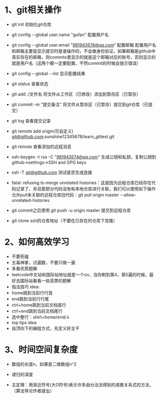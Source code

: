 # 1、git相关操作

* git init 初始化git仓库

* git config --global user.name "gufan" 配置用户名

* git config --global user.email "981943574@qq.com“ 配置邮箱  配置用户名和邮箱主要是显示提交时是谁操作的，不会做身份验证，如果邮箱是github中真实存在的邮箱，则commits里显示的就是这个邮箱对应的账号，否则显示的就是用户名（这两个都一定要配置，不然commit的时候会提示错误）

* git config --global --list 显示配置结果

* git status 查看状态

* git add ./文件名 将文件从工作区（已修改）添加到暂存区（已暂存）

* git commit -m "提交备注" 将文件从暂存区（已暂存）提交到git仓库（已提交）

* git log 查看提交记录

* git remote add origin(可自定义) git@github.com:sunshine12345678/learn_gittest.git

* git remote 查看添加的远程消息

* ssh-keygen -t rsa -C "981943574@qq.com" 生成公钥和私钥，复制公钥到github->settings->SSH and GPG keys

* ssh -T git@github.com 测试是否生成连接

* fatal: refusing to merge unrelated histories：这是因为远程仓库已经存在代码记录了，并且那部分代码没有和本地仓库进行关联，我们可以使用如下操作允许pull未关联的远程仓库旧代码：git pull origin master --allow-unrelated-histories

* git commit之后使用 git push -u origin master 提交到远程仓库

* git clone ssh的仓库地址（不要在已存在的仓库下克隆）

# 2、如何高效学习

  * 不要死磕
  * 五毒神掌，过遍数，不要只做一遍
  * 多看优质题解
  * leetcode中文站和国际站地址就差一个cn，当你刷到第4，第5遍的时候，最好去国际站看看一些高票的题解
  * 指法技巧 idea:
  * home跳到当前行行首
  * end跳到当前行行尾
  * ctrl+home跳到当前文档首行
  * ctrl+end跳到当前文档尾行
  * 选中整行：shirt+home/end/↓
  * top tips idea
  * 自顶向下的编程方式，先定义好主干

# 3、时间空间复杂度

  * 数组的长度n，如果是二维数组n^2

  * 递归的深度
  * 主定理：用渐近符号(大O符号)表示许多由分治法得到的递推关系式的方法，（算法导论作者提出）